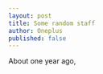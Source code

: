 ```yaml
---
layout: post
title: Some random staff
author: Oneplus
published: false
---
```


About one year ago, 
